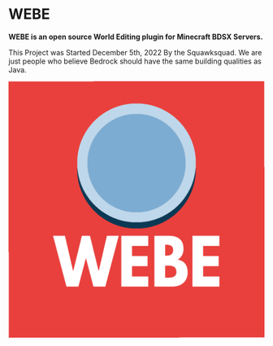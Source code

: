 # WEBE
**WEBE is an open source World Editing plugin for Minecraft BDSX Servers.**

This Project was Started December 5th, 2022 By the Squawksquad.
We are just people who believe Bedrock should have the same building qualities as Java.

<img src="WEBE.png"
     alt="WEBE Logo"
     style="float: left; margin-right: 50px; size: 100px" />
